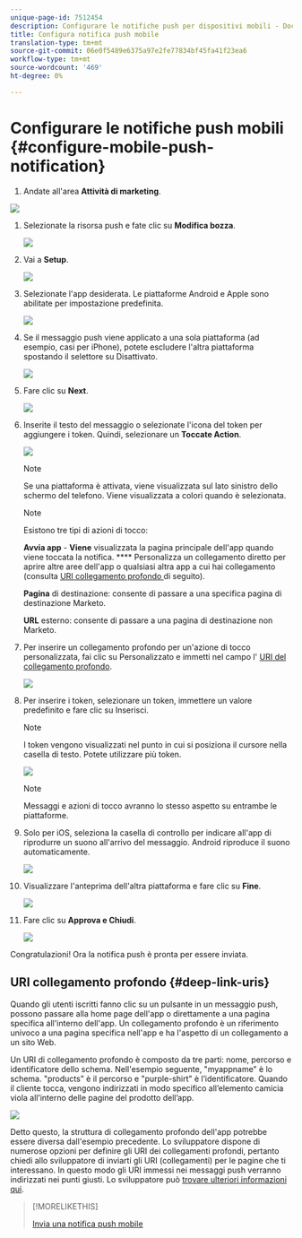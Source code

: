 ```yaml
---
unique-page-id: 7512454
description: Configurare le notifiche push per dispositivi mobili - Documenti Marketo - Documentazione prodotto
title: Configura notifica push mobile
translation-type: tm+mt
source-git-commit: 06e0f5489e6375a97e2fe77834bf45fa41f23ea6
workflow-type: tm+mt
source-wordcount: '469'
ht-degree: 0%

---
```



# Configurare le notifiche push mobili {#configure-mobile-push-notification}

1. Andate all&#39;area **Attività di marketing**.

![](assets/2fbf1ab6-2247-40c8-980d-be56b9d94890.png)

1. Selezionate la risorsa push e fate clic su **Modifica bozza**.

   ![](assets/image2016-8-23-16-3a49-3a48.png)

1. Vai a **Setup**.

   ![](assets/image2016-8-23-16-3a51-3a56.png)

1. Selezionate l&#39;app desiderata. Le piattaforme Android e Apple sono abilitate per impostazione predefinita.

   ![](assets/image2016-8-23-16-3a53-3a33.png)

1. Se il messaggio push viene applicato a una sola piattaforma (ad esempio, casi per iPhone), potete escludere l&#39;altra piattaforma spostando il selettore su Disattivato.

   ![](assets/image2016-8-23-16-3a41-3a48.png)

1. Fare clic su **Next**.

   ![](assets/image2016-8-23-16-3a43-3a28.png)

1. Inserite il testo del messaggio o selezionate l&#39;icona del token per aggiungere i token. Quindi, selezionare un **Toccate Action**.

   ![](assets/image2015-9-14-16-3a7-3a43.png)

   >[!NOTE]
   >
   >Se una piattaforma è attivata, viene visualizzata sul lato sinistro dello schermo del telefono. Viene visualizzata a colori quando è selezionata.

   >[!NOTE]
   >
   >Esistono tre tipi di azioni di tocco:
   >
   >**Avvia app**  -  **Viene** visualizzata la pagina principale dell&#39;app quando viene toccata la notifica. **** Personalizza un collegamento diretto per aprire altre aree dell&#39;app o qualsiasi altra app a cui hai collegamento (consulta  [URI collegamento profondo ](#Deeplink) di seguito).
   >
   >**Pagina**  di destinazione: consente di passare a una specifica pagina di destinazione Marketo.
   >
   >**URL**  esterno: consente di passare a una pagina di destinazione non Marketo.

1. Per inserire un collegamento profondo per un&#39;azione di tocco personalizzata, fai clic su Personalizzato e immetti nel campo l&#39; [URI del collegamento profondo](#Deeplink).

   ![](assets/image2016-7-28-16-3a19-3a13.png)

1. Per inserire i token, selezionare un token, immettere un valore predefinito e fare clic su Inserisci.

   >[!NOTE]
   >
   >I token vengono visualizzati nel punto in cui si posiziona il cursore nella casella di testo. Potete utilizzare più token.

   ![](assets/image2015-8-10-14-3a48-3a52.png)

   >[!NOTE]
   >
   >Messaggi e azioni di tocco avranno lo stesso aspetto su entrambe le piattaforme.

1. Solo per iOS, seleziona la casella di controllo per indicare all&#39;app di riprodurre un suono all&#39;arrivo del messaggio. Android riproduce il suono automaticamente.

   ![](assets/ios-tap-and-notification-hand.png)

1. Visualizzare l&#39;anteprima dell&#39;altra piattaforma e fare clic su **Fine**.

   ![](assets/image2015-9-14-16-3a12-3a34.png)

1. Fare clic su **Approva e Chiudi**.

   ![](assets/323dda12-0543-4558-8562-563eed5fa0e0.png)

Congratulazioni! Ora la notifica push è pronta per essere inviata.

## URI collegamento profondo {#deep-link-uris}

Quando gli utenti iscritti fanno clic su un pulsante in un messaggio push, possono passare alla home page dell&#39;app o direttamente a una pagina specifica all&#39;interno dell&#39;app. Un collegamento profondo è un riferimento univoco a una pagina specifica nell&#39;app e ha l&#39;aspetto di un collegamento a un sito Web.

Un URI di collegamento profondo è composto da tre parti: nome, percorso e identificatore dello schema. Nell&#39;esempio seguente, &quot;myappname&quot; è lo schema. &quot;products&quot; è il percorso e &quot;purple-shirt&quot; è l’identificatore. Quando il cliente tocca, vengono indirizzati in modo specifico all’elemento camicia viola all’interno delle pagine del prodotto dell’app.

![](assets/image2016-7-29-12-3a49-3a1.png)

Detto questo, la struttura di collegamento profondo dell&#39;app potrebbe essere diversa dall&#39;esempio precedente. Lo sviluppatore dispone di numerose opzioni per definire gli URI dei collegamenti profondi, pertanto chiedi allo sviluppatore di inviarti gli URI (collegamenti) per le pagine che ti interessano. In questo modo gli URI immessi nei messaggi push verranno indirizzati nei punti giusti. Lo sviluppatore può [trovare ulteriori informazioni qui](https://developers.marketo.com/mobile/enabling-deep-links-in-your-app/).

>[!MORELIKETHIS]
>
>[Invia una notifica push mobile](/help/marketo/product-docs/mobile-marketing/push-notifications/send-a-mobile-push-notification.md)

